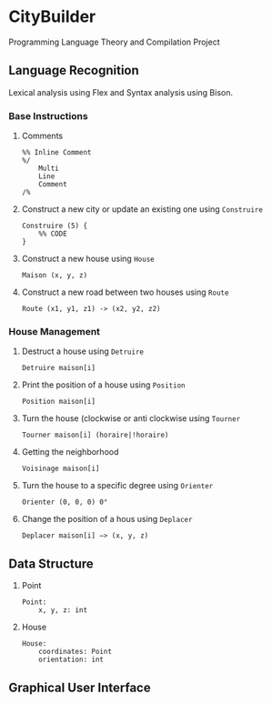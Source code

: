 # CityBuilder
Programming Language Theory and Compilation Project

## Language Recognition
Lexical analysis using Flex and Syntax analysis using Bison.
### Base Instructions
1. Comments
    ```
    %% Inline Comment
    %/
        Multi
        Line
        Comment
    /%
    ```
2. Construct a new city or update an existing one using `Construire`
    ```
    Construire (5) {
        %% CODE
    }
    ```
3. Construct a new house using `House`
    ```
    Maison (x, y, z)
    ```
4. Construct a new road between two houses using `Route`
    ```
    Route (x1, y1, z1) -> (x2, y2, z2)
    ```
### House Management
1. Destruct a house using `Detruire`
    ```
    Detruire maison[i]
    ```
2. Print the position of a house using `Position`
    ```
    Position maison[i]
    ```
3. Turn the house (clockwise or anti clockwise using `Tourner`
    ```
    Tourner maison[i] (horaire|!horaire)
    ```
4. Getting the neighborhood
    ```
    Voisinage maison[i]
    ```
5. Turn the house to a specific degree using `Orienter`
    ```
    Orienter (0, 0, 0) 0°
    ```
6. Change the position of a hous using `Deplacer`
    ```
    Deplacer maison[i] −> (x, y, z)
    ```
## Data Structure
1. Point
	```
	Point:
		x, y, z: int
	```
2. House
	```
	House:
		coordinates: Point
		orientation: int
	```

## Graphical User Interface
